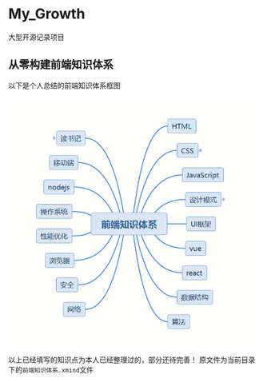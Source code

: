 # My_Growth

大型开源记录项目

## 从零构建前端知识体系

以下是个人总结的前端知识体系框图

![前端知识体系](./前端知识体系.jpg)

以上已经填写的知识点为本人已经整理过的，部分还待完善！
原文件为当前目录下的`前端知识体系.xmind`文件

